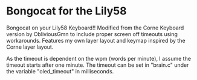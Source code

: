 # Bongocat for the Lily58

Bongocat on your Lily58 Keyboard!! Modified from the Corne Keyboard version by ObliviousGmn to include proper screen off timeouts using workarounds. Features my own layer layout and keymap inspired by the Corne layer layout.

As the timeout is dependent on the wpm (words per minute), I assume the timeout starts after one minute. The timeout can be set in "brain.c" under the variable "oled_timeout" in milliseconds.
